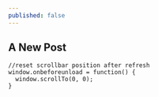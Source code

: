 ```yaml
---
published: false
---
```

## A New Post


```
//reset scrollbar position after refresh
window.onbeforeunload = function() {
  window.scrollTo(0, 0);
}
```
